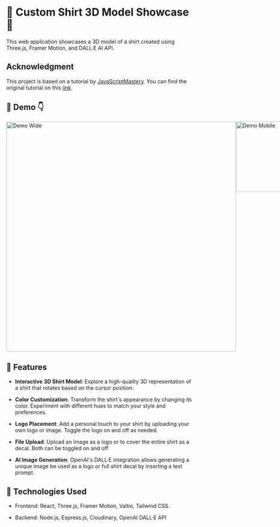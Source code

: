 
# 🎨 Custom Shirt 3D Model Showcase 🤌

This web application showcases a 3D model of a shirt created using Three.js, Framer Motion, and DALL·E AI API.

## Acknowledgment

This project is based on a tutorial by [JavaScriptMastery](https://www.youtube.com/@javascriptmastery). You can find the original tutorial on this [link](https://youtu.be/ZqEa8fTxypQ?si=nFi_27eeK1EBVOYH).

## 🎥 Demo 👇

<div style="display: flex; justify-content: space-around;">
  <a href="https://www.youtube.com/watch?v=40N9ku7HXLY">
    <img src="./client/readmeFiles/demo.gif" alt="Demo Wide" width="614" />
  </a>
  <a href="https://www.youtube.com/watch?v=40N9ku7HXLY">
    <img src="./client/readmeFiles/demo2.gif" alt="Demo Mobile" width="188" />
  </a>
</div>


## 🌟 Features 

- **Interactive 3D Shirt Model**: Explore a high-quality 3D representation of a shirt that rotates based on the cursor position.

- **Color Customization**: Transform the shirt's appearance by changing its color. Experiment with different hues to match your style and preferences.

- **Logo Placement**: Add a personal touch to your shirt by uploading your own logo or image. Toggle the logo on and off as needed.

- **File Upload**: Upload an image as a logo or to cover the entire shirt as a decal. Both can be toggled on and off

- **AI Image Generation**: OpenAI's DALL·E integration allows generating a unique image be used as a logo or full shirt decal by inserting a text prompt.


## 🚀 Technologies Used 

- Frontend: React, Three.js, Framer Motion, Valtio, Tailwind CSS.

- Backend: Node.js, Express.js, Cloudinary, OpenAI DALL·E API

